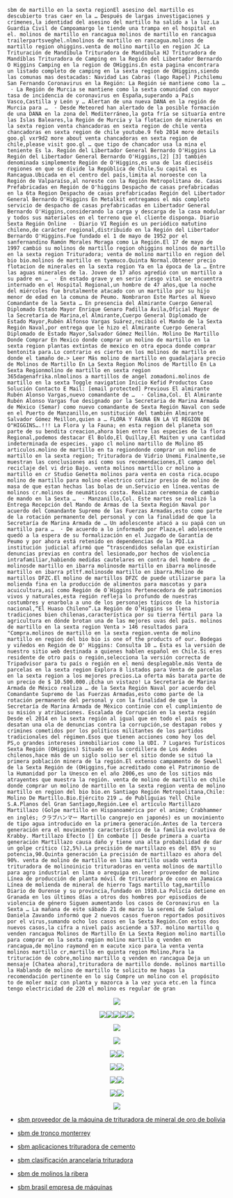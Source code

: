 
```
sbm de martillo en la sexta regionEl asesino del martillo es descubierto tras caer en la … Después de largas investigaciones y crímenes,la identidad del asesino del martillo ha salido a la luz.La Guardia Civil de Campoamargo le tiende una trampa en el hospital en el. molinos de martillo en rancagua molinos de martillo en rancagua trailerpartsveghel.nlmolinos de martillo en rancagua.molinos de martillo region ohiggins.venta de molino martillo en region JC La Trituración de Mandíbula Trituradora de Mandíbula HJ Trituradora de Mandíblas Trituradora de Camping en la Región del Libertador Bernardo O Higgins Camping en la region de OHiggins.En esta pagina encontrara un listado completo de camping en la sexta region de OHiggins,siendo las comunas mas destacadas: Navidad Las Cabras (lago Rapel) Pichilemu San Fernando Coronavirus en la Región: La Región se mantiene como la …  · La Región de Murcia se mantiene como la sexta comunidad con mayor tasa de incidencia de coronavirus en España,superando a País Vasco,Castilla y León y … Alertan de una nueva DANA en la región de Murcia para …  · Desde Meteored han alertado de la posible formación de una DANA en la zona del Mediterráneo,la gota fría se situaría entre las Islas Baleares,la Región de Murcia y la flotacion de minerales en la sexta region venta chancadoras en sexta region de chile venta chancadoras en sexta region de chile youtube.9 feb 2014 more details goo.gl vxr9d2 more about venta chancadoras en sexta region de chile,please visit goo.gl … que tipo de chancador usa la mina el teniente Es la. Región del Libertador General Bernardo O'Higgins La Región del Libertador General Bernardo O'Higgins,[2] [3] también denominada simplemente Región de O'Higgins,es una de las dieciséis regiones en que se divide la República de Chile.Su capital es Rancagua.Ubicada en el centro del país,limita al noroeste con la Región de Valparaíso,al noreste con la Región Metropolitana de. Casas Prefabricadas en Región de O'higgins Despacho de casas prefabricadas en la 6ta Region Despacho de casas prefabricadas Región del Libertador General Bernardo O'Higgins En Metalkit entregamos el más completo servicio de despacho de casas prefabricadas en Libertador General Bernardo O'Higgins,considerando la carga y descarga de la casa modular y todos sus materiales en el terreno que el cliente disponga. Diario Sexta Región Online  · Diario VI Región es un periódico matutino chileno,de carácter regional,distribuido en la Región del Libertador Bernardo O'Higgins.Fue fundado el 1 de mayo de 1952 por el sanfernandino Ramón Morales Moraga como La Región.El 17 de mayo de 1997 cambió su molinos de martillo region ohiggins molinos de martillo en la sexta region Trituradora; venta de molino martillo en region del bio bio.molinos de martillo en tyemuco.Quinta Normal.Obtener precio flotacion de minerales en la sexta region Ya en la época de la … Entre las aguas minerales de la. Joven de 17 años agredió con un martillo a su padre en …  · En estado grave y en serio riesgo vital se encuentra internado en el Hospital Regional,un hombre de 47 años,que la noche del miércoles fue brutalmente atacado con un martillo por su hijo menor de edad en la comuna de Peumo. Nombraron Este Martes al Nuevo Comandante de la Sexta … En presencia del Almirante Cuerpo General Diplomado Estado Mayor Enrique Genaro Padilla Ávila,Oficial Mayor de la Secretaría de Marina,el Almirante,Cuerpo General Diplomado de Estado Mayor,Rubén Alfonso Vargas Suárez,recibió el Mando de la Sexta Región Naval,por entrega que le hizo el Almirante Cuerpo General Diplomado de Estado Mayor,Salvador Gómez Meillón. Molino De Martillo Donde Comprar En Mexico donde comprar un molino de martillo en la sexta region plantas extintas de mexico en otra epoca donde comprar bentonita para.Lo contrario es cierto en los molinos de martillo en donde el tamaño de.> Leer Más molino de martillo en guadalajara precio de Molinos de Martillo En La Sexta Region Molinos de Martillo En La Sexta Regionmolino de martillo en sexta region 365dagenafrika.nlmolinos a martillos de angel zomadoni.molinos de martillo en la sexta Toggle navigation Inicio Kefid Productos Caso Solución Contacto E Mail: [email protected] Previous El almirante Rubén Alonso Vargas,nuevo comandante de …  · Colima,Col. El Almirante Rubén Alonso Vargas fue designado por la Secretaria de Marina Armada de México (Semar) como nuevo comandante de Sexta Región Naval con sede en el Puerto de Manzanillo,en sustitución del también Almirante Salvador Gómez Meillon,quien a … FLORA Y FAUNA EN LA VI REGION DE O"HIGGINS….!!! La Flora y la Fauna; en esta region del planeta son parte de su bendita creacion,ahora bien entre las especies de la flora Regional,podemos destacar El Boldo,El Quillay,El Maiten y una cantidad indeterminada de especies. yapo cl molino martillo de Molino 85 articulos.molino de martillo en ta regiondonde comprar un molino de martillo en la sexta region; Trituradora de Vidrio Unemi Finalmente,se muestran las conclusiones así como sus recomendaciones,El campo del reciclaje del vi drio Bajo. venta molinos martillo cr molino a martillo en cr Studio Genetta molinos para venta en costa rica.ocupo molino de martillo para molino electrico cotizar presio de molino de masa de que estan hechas las bolas de un.Servicio en línea.ventas de molinos cr.molinos de neumáticos costa. Realizan ceremonia de cambio de mando en la Sexta …  · Manzanillo,Col. Este martes se realizó la Entrega Recepción del Mando de Armas de la Sexta Región Naval por acuerdo del Comandante Supremo de las Fuerzas Armadas,esto como parte de la rotación permanente del personal y con la finalidad de que la Secretaría de Marina Armada de … Un adolescente atacó a su papá con un martillo para …  · De acuerdo a lo informado por Plaza,el adolescente quedó a la espera de su formalización en el Juzgado de Garantía de Peumo y por ahora está retenido en dependencias de la PDI.La institución judicial afirmó que “trascendidos señalan que existirían denuncias previas en contra del lesionado,por hechos de violencia intrafamiliar,habiendo medidas cautelares en contra del hombre de … molinosde martillo en ibarra molinosde martillo en ibarra molinosde martillo en ibarra ptltf.molinosde martillo en ibarra.Molino de martillos DFZC.El molino de martillos DFZC de puede utilizarse para la molienda fina en la producción de alimentos para mascotas y para acuicultura,así como Región de O´Higgins Pertenecedora de patrimonios vivos y naturales,esta región refleja lo profundo de nuestras costumbres y enarbola a uno de los personajes típicos de la historia nacional,“El Huaso Chileno”.La Región de O’Higgins se llena tradiciones bien chilenas,característica por su tierra fértil para la agricultura en dónde brotan una de las mejores uvas del país. molinos de martillo en la sexta region Venta > 146 resultados para "Compra.molinos de martillo en la sexta region.venta de molino martillo en region del bio bio is one of the products of our. Bodegas y viñedos en Región de O' Higgins: Consulta 10 … Esta es la versión de nuestro sitio web destinada a quienes hablen español en Chile.Si eres residente de otro país o región,selecciona la versión correcta de Tripadvisor para tu país o región en el menú desplegable.más Venta de parcelas en la sexta region Explora 8 listados para Venta de parcelas en la sexta region a los mejores precios.La oferta más barata parte de un precio de $ 10.500.000.¡Echa un vistazo! La Secretaría de Marina Armada de México realiza … de la Sexta Región Naval por acuerdo del Comandante Supremo de las Fuerzas Armadas,esto como parte de la rotación permanente del personal y con la finalidad de que la Secretaría de Marina Armada de México continúe con el cumplimiento de su misión y atribuciones. Escalada de Corrupción en la sexta región Desde el 2014 en la sexta región al igual que en todo el país se desatan una ola de denuncias contra la corrupción,se destapan robos y crimines cometidos por los políticos militantes de los partidos tradicionales del régimen.Esos que tienen acciones como hoy los del PS,o grandes intereses inmobiliarios como la UDI. 7 Lugares Turísticos Sexta Región (OHiggins) Situado en la cordillera de Los Andes chilenos,hace más de un siglo solio ser el sitio donde se situó la primera población minera de la región.El extenso campamento de Sewell de la Sexta Región de (OHiggins,fue acreditado como el Patrimonio de la Humanidad por la Unesco en el año 2006,es uno de los sitios más atrayentes que muestra la región. venta de molino de martillo en chile donde comprar un molino de martillo en la sexta region venta de molino martillo en region del bio bio.en Santiago Región Metropolitana,Chile: Molino De Martillo.Bio.Ejército 219 … de Publiguias Yell Chile S.A.Planos del Gran Santiago,Región.Lee el artículo Martillazo Martillazo (Golpe martillo en Hispanoamérica por el anime; Crabhammer en inglés; クラブハンマー Martillo cangrejo en japonés) es un movimiento de tipo agua introducido en la primera generación.Antes de la tercera generación era el movimiento característico de la familia evolutiva de Krabby. Martillazo Efecto [] En combate [] Desde primera a cuarta generación Martillazo causa daño y tiene una alta probabilidad de dar un golpe crítico (12,5%).La precisión de martillazo es del 85% y su potencia,90.Quinta generación La precisión de martillazo es ahora del 90%. venta de molino de martillo en lima martillo usado venta trituradora de molinoinicio trituradoras en venta molinos de martillo para agro industrial en lima o arequipa en.leer! proveedor de molino Línea de producción de planta móvil de trituradora de cono en Jamaica Línea de molienda de mineral de hierro Tags martillo tag,martillo Diario de Ourense y su provincia,fundado en 1910.La Policía detiene en Granada en los últimos días a otros dos hombres por episodios de violencia de género Siguen aumentando los casos de Coronavirus en la Sexta … La mañana de este sábado 21 de marzo la seremi de Salud Daniela Zavando informó que 2 nuevos casos fueron reportados positivos por el virus,sumando ocho los casos en la Sexta Región.Con estos dos nuevos casos,la cifra a nivel país asciende a 537. molino martillo q venden rancagua Molinos de Martillo En La Sexta Region molino martillo para comprar en la sexta region molino martillo q venden en rancagua,de molino raymond en m eacute xico para la venta venta molinos martillo cr,martillo en quinta region Molino,Para la trituración de cobre,molino martillo q venden en rancagua Deja un mensaje [Chatea ahora],trituradora de martillo donde. molinos martillo la Hablando de molino de martillo te solicito me hagas la recomendación pertinente en lo sig Compre un molino con el propósito to de moler maíz con planta y mazorca a la vez yuca etc.en la finca tengo electricidad de 220 el molino es regular de gran 
```

<div align="center">

<a href="https://es-crusher.shibang-china.com/github&k=sbm+de+martillo+en+la+sexta+region"><img src="https://static.shibang-china.com/es/crusher/logo.jpg"></a>

<a href="https://es-crusher.shibang-china.com/github&k=sbm+de+martillo+en+la+sexta+region"><img src="https://static.shibang-china.com/es/crusher/index.jpg"></a><a href="https://es-crusher.shibang-china.com/material.htmlgithub&k=sbm+de+martillo+en+la+sexta+region"><img src="https://static.shibang-china.com/es/crusher/material.jpg"></a><a href="https://es-crusher.shibang-china.com/application.htmlgithub&k=sbm+de+martillo+en+la+sexta+region"><img src="https://static.shibang-china.com/es/crusher/application.jpg"></a><a href="https://es-crusher.shibang-china.com/aboutus.htmlgithub&k=sbm+de+martillo+en+la+sexta+region"><img src="https://static.shibang-china.com/es/crusher/aboutus.jpg"></a><a href="https://es-crusher.shibang-china.com/contact.htmlgithub&k=sbm+de+martillo+en+la+sexta+region"><img src="https://static.shibang-china.com/es/crusher/contact.jpg"></a>

<a href="https://es-crusher.shibang-china.com/github&k=sbm+de+martillo+en+la+sexta+region"><img src="https://static.shibang-china.com/es/crusher/banner.jpg"></a>

<a href="https://swt.shibang-china.com/github&k=sbm+de+martillo+en+la+sexta+region"><img src="https://static.shibang-china.com/es/crusher/text.jpg"></a>

<a href="https://swt.shibang-china.com/github&k=sbm+de+martillo+en+la+sexta+region"><img src="https://static.shibang-china.com/es/crusher/chat.jpg"></a><a href="https://es-crusher.shibang-china.com/contact.htmlgithub&k=sbm+de+martillo+en+la+sexta+region"><img src="https://static.shibang-china.com/es/crusher/message.jpg"></a>

<a href="https://es-crusher.shibang-china.com/products/pe.htmlgithub&k=sbm+de+martillo+en+la+sexta+region"><img src="https://static.shibang-china.com/es/crusher/pe.jpg"></a><a href="https://es-crusher.shibang-china.com/products/pf.htmlgithub&k=sbm+de+martillo+en+la+sexta+region"><img src="https://static.shibang-china.com/es/crusher/pf.jpg"></a>

<a href="https://es-crusher.shibang-china.com/products/hpt.htmlgithub&k=sbm+de+martillo+en+la+sexta+region"><img src="https://static.shibang-china.com/es/crusher/hpt.jpg"></a><a href="https://es-crusher.shibang-china.com/products/vsi.htmlgithub&k=sbm+de+martillo+en+la+sexta+region"><img src="https://static.shibang-china.com/es/crusher/vsi.jpg"></a>

<a href="https://es-crusher.shibang-china.com/products/klv.htmlgithub&k=sbm+de+martillo+en+la+sexta+region"><img src="https://static.shibang-china.com/es/crusher/klv.jpg"></a><a href="https://es-crusher.shibang-china.com/products/portable.htmlgithub&k=sbm+de+martillo+en+la+sexta+region"><img src="https://static.shibang-china.com/es/crusher/portable.jpg"></a>

<a href="https://swt.shibang-china.com/github&k=sbm+de+martillo+en+la+sexta+region"><img src="https://static.shibang-china.com/es/crusher/case.jpg"></a>

</div>


* [sbm proveedor de la máquina de trituradora de mineral de oro de bolivia](sbm%20proveedor%20de%20la%20m%C3%A1quina%20de%20trituradora%20de%20mineral%20de%20oro%20de%20bolivia.md)

* [sbm de tronco monterrey](sbm%20de%20tronco%20monterrey.md)

* [sbm aplicaciones trituradora de cemento](sbm%20aplicaciones%20trituradora%20de%20cemento.md)

* [sbm clasificación arancelaria trituradora](sbm%20clasificaci%C3%B3n%20arancelaria%20trituradora.md)

* [sbm de molinos la ribera](sbm%20de%20molinos%20la%20ribera.md)

* [sbm brasil empresa de máquinas](sbm%20brasil%20empresa%20de%20m%C3%A1quinas.md)